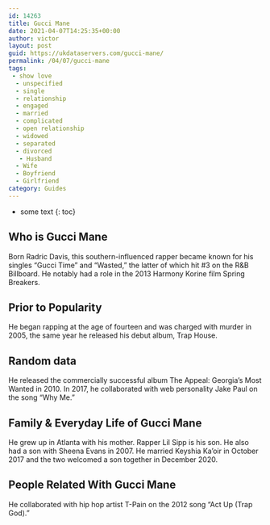 ```yaml
---
id: 14263
title: Gucci Mane
date: 2021-04-07T14:25:35+00:00
author: victor
layout: post
guid: https://ukdataservers.com/gucci-mane/
permalink: /04/07/gucci-mane
tags:
 - show love
  - unspecified
  - single
  - relationship
  - engaged
  - married
  - complicated
  - open relationship
  - widowed
  - separated
  - divorced
   - Husband
  - Wife
  - Boyfriend
  - Girlfriend
category: Guides
---
```


* some text
{: toc}


## Who is Gucci Mane



Born Radric Davis, this southern-influenced rapper became known for his singles &#8220;Gucci Time&#8221; and &#8220;Wasted,&#8221; the latter of which hit #3 on the R&B Billboard. He notably had a role in the 2013 Harmony Korine film Spring Breakers. 

                
                
                
## Prior to Popularity



He began rapping at the age of fourteen and was charged with murder in 2005, the same year he released his debut album, Trap House. 

                
                
                
## Random data



He released the commercially successful album The Appeal: Georgia&#8217;s Most Wanted in 2010. In 2017, he collaborated with web personality Jake Paul on the song &#8220;Why Me.&#8221;

                
                
                
## Family & Everyday Life of Gucci Mane



He grew up in Atlanta with his mother. Rapper Lil Sipp is his son. He also had a son with Sheena Evans in 2007. He married Keyshia Ka&#8217;oir in October 2017 and the two welcomed a son together in December 2020. 

                
                
                
## People Related With Gucci Mane



He collaborated with hip hop artist T-Pain on the 2012 song &#8220;Act Up (Trap God).&#8221;

                
              
            
          
          
          